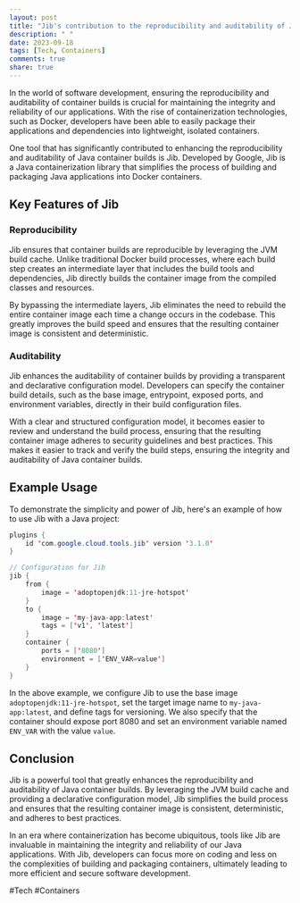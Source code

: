 ```yaml
---
layout: post
title: "Jib's contribution to the reproducibility and auditability of Java container builds"
description: " "
date: 2023-09-18
tags: [Tech, Containers]
comments: true
share: true
---
```


In the world of software development, ensuring the reproducibility and auditability of container builds is crucial for maintaining the integrity and reliability of our applications. With the rise of containerization technologies, such as Docker, developers have been able to easily package their applications and dependencies into lightweight, isolated containers.

One tool that has significantly contributed to enhancing the reproducibility and auditability of Java container builds is Jib. Developed by Google, Jib is a Java containerization library that simplifies the process of building and packaging Java applications into Docker containers.

## Key Features of Jib

### Reproducibility

Jib ensures that container builds are reproducible by leveraging the JVM build cache. Unlike traditional Docker build processes, where each build step creates an intermediate layer that includes the build tools and dependencies, Jib directly builds the container image from the compiled classes and resources.

By bypassing the intermediate layers, Jib eliminates the need to rebuild the entire container image each time a change occurs in the codebase. This greatly improves the build speed and ensures that the resulting container image is consistent and deterministic.

### Auditability

Jib enhances the auditability of container builds by providing a transparent and declarative configuration model. Developers can specify the container build details, such as the base image, entrypoint, exposed ports, and environment variables, directly in their build configuration files.

With a clear and structured configuration model, it becomes easier to review and understand the build process, ensuring that the resulting container image adheres to security guidelines and best practices. This makes it easier to track and verify the build steps, ensuring the integrity and auditability of Java container builds.

## Example Usage

To demonstrate the simplicity and power of Jib, here's an example of how to use Jib with a Java project:

```java
plugins {
    id 'com.google.cloud.tools.jib' version '3.1.0'
}

// Configuration for Jib
jib {
    from {
        image = 'adoptopenjdk:11-jre-hotspot'
    }
    to {
        image = 'my-java-app:latest'
        tags = ['v1', 'latest']
    }
    container {
        ports = ['8080']
        environment = ['ENV_VAR=value']
    }
}
```

In the above example, we configure Jib to use the base image `adoptopenjdk:11-jre-hotspot`, set the target image name to `my-java-app:latest`, and define tags for versioning. We also specify that the container should expose port 8080 and set an environment variable named `ENV_VAR` with the value `value`.

## Conclusion

Jib is a powerful tool that greatly enhances the reproducibility and auditability of Java container builds. By leveraging the JVM build cache and providing a declarative configuration model, Jib simplifies the build process and ensures that the resulting container image is consistent, deterministic, and adheres to best practices.

In an era where containerization has become ubiquitous, tools like Jib are invaluable in maintaining the integrity and reliability of our Java applications. With Jib, developers can focus more on coding and less on the complexities of building and packaging containers, ultimately leading to more efficient and secure software development.

#Tech #Containers